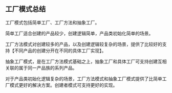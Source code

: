 ## 工厂模式总结

工厂模式包括简单工厂、工厂方法和抽象工厂。

简单工厂适合创建的产品较少，创建逻辑简单，产品类初始化简单的场景。

工厂方法模式对创建较多的产品，以及创建逻辑较复杂的场景，提供了比较好的支持【不同产品的创建分开在不同的具体工厂实现】。

抽象工厂模式，是在工厂方法模式基础之上，抽象工厂和具体工厂可支持创建互相关联的属于同一产品族的系列产品。

对于产品类初始化逻辑复杂的场景，工厂方法模式和抽象工厂模式提供了比简单工厂模式更好的解决方案。创建者模式可支持更好的实现。

